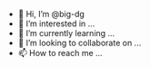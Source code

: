 - 👋 Hi, I’m @big-dg
- 👀 I’m interested in ...
- 🌱 I’m currently learning ...
- 💞️ I’m looking to collaborate on ...
- 📫 How to reach me ...

<!---
big-dg/big-dg is a ✨ special ✨ repository because its `README.md` (this file) appears on your GitHub profile.
You can click the Preview link to take a look at your changes.
--->
